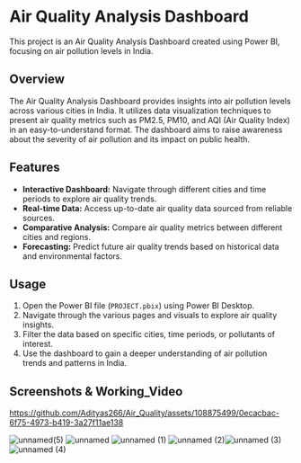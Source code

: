 # Air Quality Analysis Dashboard

This project is an Air Quality Analysis Dashboard created using Power BI, focusing on air pollution levels in India.

## Overview

The Air Quality Analysis Dashboard provides insights into air pollution levels across various cities in India. It utilizes data visualization techniques to present air quality metrics such as PM2.5, PM10, and AQI (Air Quality Index) in an easy-to-understand format. The dashboard aims to raise awareness about the severity of air pollution and its impact on public health.

## Features

- **Interactive Dashboard:** Navigate through different cities and time periods to explore air quality trends.
- **Real-time Data:** Access up-to-date air quality data sourced from reliable sources.
- **Comparative Analysis:** Compare air quality metrics between different cities and regions.
- **Forecasting:** Predict future air quality trends based on historical data and environmental factors.

## Usage

1. Open the Power BI file (`PROJECT.pbix`) using Power BI Desktop.
2. Navigate through the various pages and visuals to explore air quality insights.
3. Filter the data based on specific cities, time periods, or pollutants of interest.
4. Use the dashboard to gain a deeper understanding of air pollution trends and patterns in India.

## Screenshots & Working_Video
https://github.com/Adityas266/Air_Quality/assets/108875499/0ecacbac-6f75-4973-b419-3a27f11ae138 

![unnamed(5)](https://github.com/Adityas266/Air_Quality/assets/108875499/a4406191-0e85-4d65-a263-5324cb63da7a)
![unnamed](https://github.com/Adityas266/Air_Quality/assets/108875499/fd432638-6a73-492b-9228-9a4b7b9a6c02) ![unnamed (1)](https://github.com/Adityas266/Air_Quality/assets/108875499/9c894a88-0269-4b06-a852-a0116200b30e)
![unnamed (2)](https://github.com/Adityas266/Air_Quality/assets/108875499/714abc3c-9e9b-4dc3-8f7d-18c696ca50f9)![unnamed (3)](https://github.com/Adityas266/Air_Quality/assets/108875499/8595a2c8-250b-44b8-88be-8d0c6edb6c9d)
![unnamed
(4)](https://github.com/Adityas266/Air_Quality/assets/108875499/54569c03-04aa-4604-989e-9b3757199fd6)

